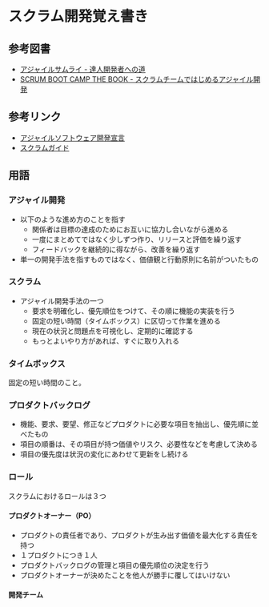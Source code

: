 # スクラム開発覚え書き

## 参考図書

- [アジャイルサムライ - 達人開発者への道](https://shop.ohmsha.co.jp/shopdetail/000000001901/)
- [SCRUM BOOT CAMP THE BOOK - スクラムチームではじめるアジャイル開発](https://www.shoeisha.co.jp/book/detail/9784798167282)

## 参考リンク

- [アジャイルソフトウェア開発宣言](https://agilemanifesto.org/iso/ja/manifesto.html)
- [スクラムガイド](https://www.scrumguides.org/docs/scrumguide/v2020/2020-Scrum-Guide-Japanese.pdf)

## 用語

### アジャイル開発

- 以下のような進め方のことを指す
  - 関係者は目標の達成のためにお互いに協力し合いながら進める
  - 一度にまとめてではなく少しずつ作り、リリースと評価を繰り返す
  - フィードバックを継続的に得ながら、改善を繰り返す
- 単一の開発手法を指すものではなく、価値観と行動原則に名前がついたもの

### スクラム

- アジャイル開発手法の一つ
  - 要求を明確化し、優先順位をつけて、その順に機能の実装を行う
  - 固定の短い時間（タイムボックス）に区切って作業を進める
  - 現在の状況と問題点を可視化し、定期的に確認する
  - もっとよいやり方があれば、すぐに取り入れる

### タイムボックス

固定の短い時間のこと。

### プロダクトバックログ

- 機能、要求、要望、修正などプロダクトに必要な項目を抽出し、優先順に並べたもの
- 項目の順番は、その項目が持つ価値やリスク、必要性などを考慮して決める
- 項目の優先度は状況の変化にあわせて更新をし続ける

### ロール

スクラムにおけるロールは３つ

#### プロダクトオーナー（PO）

- プロダクトの責任者であり、プロダクトが生み出す価値を最大化する責任を持つ
- １プロダクトにつき１人
- プロダクトバックログの管理と項目の優先順位の決定を行う
- プロダクトオーナーが決めたことを他人が勝手に覆してはいけない

#### 開発チーム
